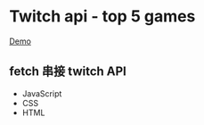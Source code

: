 # Twitch api - top 5 games
[Demo](https://sage90180.github.io/twitch_api/)
## fetch 串接 twitch API
* JavaScript
* CSS
* HTML
